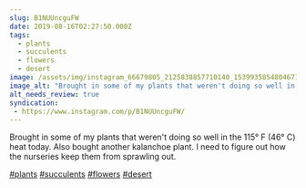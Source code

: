 ```yaml
---
slug: B1NUUncguFW
date: 2019-08-16T02:27:50.000Z
tags: 
  - plants
  - succulents
  - flowers
  - desert
image: /assets/img/instagram_66679805_2125838857710140_1539935854804671216_n_17872658311437472.jpg
image_alt: "Brought in some of my plants that weren't doing so well in the 115° F (46° C) heat today. Also bought another kalanchoe plant. I need to figure out how the nurseries keep them from sprawling out."
alt_needs_review: true
syndication:
 - https://www.instagram.com/p/B1NUUncguFW/
---
```


Brought in some of my plants that weren't doing so well in the 115° F (46° C) heat today. Also bought another kalanchoe plant. I need to figure out how the nurseries keep them from sprawling out.

[#plants](/posts/tags/plants) [#succulents](/posts/tags/succulents) [#flowers](/posts/tags/flowers) [#desert](/posts/tags/desert)


